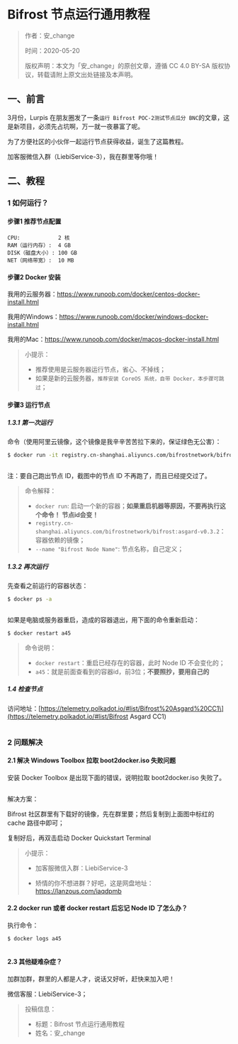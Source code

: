 # Bifrost 节点运行通用教程

> 作者：安_change
> 
> 时间：2020-05-20
> 
> 版权声明：本文为「安_change」的原创文章，遵循 CC 4.0 BY-SA 版权协议，转载请附上原文出处链接及本声明。

## 一、前言

3月份，Lurpis 在朋友圈发了一条`运行 Bifrost POC-2测试节点瓜分 BNC`的文章，这是新项目，必须先占坑啊，万一就一夜暴富了呢。

为了方便社区的小伙伴一起运行节点获得收益，诞生了这篇教程。

加客服微信入群（LiebiService-3），我在群里等你哦！

## 二、教程

### 1 如何运行？

#### 步骤1 推荐节点配置

```
CPU:            2 核
RAM（运行内存）:  4 GB
DISK（磁盘大小）: 100 GB
NET（网络带宽）:  10 MB
```



#### 步骤2 Docker 安装

我用的云服务器：https://www.runoob.com/docker/centos-docker-install.html

我用的Windows：https://www.runoob.com/docker/windows-docker-install.html

我用的Mac：https://www.runoob.com/docker/macos-docker-install.html

> 小提示：
> 
> - 推荐使用是云服务器运行节点，省心、不掉线；
> - 如果是新的云服务器，`推荐安装 CoreOS 系统，自带 Docker，本步骤可跳过`；

#### 步骤3 运行节点

##### 1.3.1 第一次运行

命令（使用阿里云镜像，这个镜像是我辛辛苦苦拉下来的，保证绿色无公害）：

```sh
$ docker run -it registry.cn-shanghai.aliyuncs.com/bifrostnetwork/bifrost:asgard-v0.3.2 --name "Bifrost Node Name" --validator
```

<img :src="$withBase('/zh/node-tutorials-01.png')" alt="" />

注：要自己跑出节点 ID，截图中的节点 ID 不再跑了，而且已经提交过了。

> 命令解释：
> 
> - `docker run`: 启动一个新的容器；**如果重启机器等原因，不要再执行这个命令！ 节点id会变！**
> - `registry.cn-shanghai.aliyuncs.com/bifrostnetwork/bifrost:asgard-v0.3.2`：容器依赖的镜像；
> - `--name "Bifrost Node Name"`: 节点名称，自己定义；

##### 1.3.2 再次运行

先查看之前运行的容器状态：

```sh
$ docker ps -a
```

<img :src="$withBase('/zh/node-tutorials-02.png')" alt="" />

如果是电脑或服务器重启，造成的容器退出，用下面的命令重新启动：

```sh
$ docker restart a45
```

> 命令说明：
> 
> - `docker restart`：重启已经存在的容器，此时 Node ID 不会变化的；
> - `a45`：就是前面查看到的容器id，前3位；**不要照抄，要用自己的**

##### 1.4 检查节点

访问地址：\[https://telemetry.polkadot.io/#list/Bifrost%20Asgard%20CC1\](https://telemetry.polkadot.io/#list/Bifrost Asgard CC1)

<img :src="$withBase('/zh/node-tutorials-03.png')" alt="" />

### 2 问题解决

#### 2.1 解决 Windows Toolbox 拉取 boot2docker.iso 失败问题

安装 Docker Toolbox 是出现下面的错误，说明拉取 boot2docker.iso 失败了。

<img :src="$withBase('/zh/node-tutorials-04.png')" alt="" />

解决方案：

Bifrost 社区群里有下载好的镜像，先在群里要；然后复制到上面图中标红的 cache 路径中即可；

复制好后，再双击启动 Docker Quickstart Terminal

> 小提示：
> 
> - 加客服微信入群：LiebiService-3
> 
> - 矫情的你不想进群？好吧，这是网盘地址：https://lanzous.com/iaqdpmb

#### 2.2 docker run 或者 docker restart 后忘记 Node ID 了怎么办？

执行命令：

```sh
$ docker logs a45
```

<img :src="$withBase('/zh/node-tutorials-05.png')" alt="" />

#### 2.3 其他疑难杂症？

加群加群，群里的人都是人才，说话又好听，赶快来加入吧！

微信客服：LiebiService-3；


> 投稿信息：
> 
> - 标题：Bifrost 节点运行通用教程
> - 姓名：安_change
